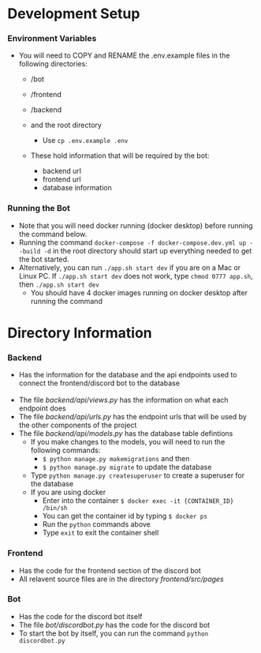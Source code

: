 # Development Setup

### Environment Variables

- You will need to COPY and RENAME the .env.example files in the following directories:
    - /bot
    - /frontend
    - /backend 
    - and the root directory
        -  Use `cp .env.example .env`

    - These hold information that will be required by the bot:
        - backend url
        - frontend url
        - database information


### Running the Bot
- Note that you will need docker running (docker desktop) before running the command below.
- Running the command `docker-compose -f docker-compose.dev.yml up --build -d` in the root directory should start up everything needed to get the bot started.
- Alternatively, you can run `./app.sh start dev` if you are on a Mac or Linux PC. If `./app.sh start dev` does not work, type `chmod 0777 app.sh`, then `./app.sh start dev`
    - You should have 4 docker images running on docker desktop after running the command 


# Directory Information

### Backend
- Has the information for the database and the api endpoints used to connect the frontend/discord bot to the database
<br/> <br/>
- The file *backend/api/views.py* has the information on what each endpoint does
- The file *backend/api/urls.py* has the endpoint urls that will be used by the other components of the project
- The file *backend/api/models.py* has the database table defintions
    - If you make changes to the models, you will need to run the following commands:
        - `$ python manage.py makemigrations` and then
        - `$ python manage.py migrate` to update the database
    - Type `python manage.py createsuperuser` to create a superuser for the database
    - If you are using docker
      - Enter into the container `$ docker exec -it {CONTAINER_ID} /bin/sh`
      - You can get the container id by typing `$ docker ps`
      - Run the `python` commands above
      - Type `exit` to exit the container shell



### Frontend
- Has the code for the frontend section of the discord bot
- All relavent source files are in the directory *frontend/src/pages*


### Bot
- Has the code for the discord bot itself
- The file *bot/discordbot.py* has the code for the discord bot
- To start the bot by itself, you can run the command `python discordbot.py`
